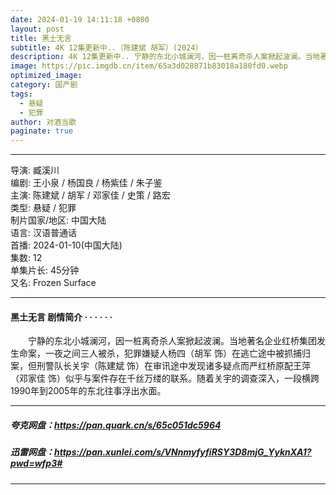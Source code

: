 ```yaml
---
date: 2024-01-19 14:11:18 +0800
layout: post
title: 黑土无言
subtitle: 4K 12集更新中..（陈建斌 胡军）(2024）
description: 4K 12集更新中.. 宁静的东北小城澜河，因一桩离奇杀人案掀起波澜。当地著名企业红桥集团发生命案，一夜之间三人被杀，犯罪嫌疑人杨四在逃亡途中被抓捕归案，但刑警队长关宇在审讯途中发现诸多疑点而严红桥原配王萍似乎与案件存在千丝万缕的联系...
image: https://pic.imgdb.cn/item/65a3d028871b83018a180fd0.webp
optimized_image: 
category: 国产剧
tags:
  - 悬疑
  - 犯罪
author: 对酒当歌
paginate: true
---
```


---

导演: 臧溪川  
编剧: 王小泉 / 杨国良 / 杨紫佳 / 朱子鉴  
主演: 陈建斌 / 胡军 / 邓家佳 / 史策 / 路宏  
类型: 悬疑 / 犯罪  
制片国家/地区: 中国大陆  
语言: 汉语普通话  
首播: 2024-01-10(中国大陆)  
集数: 12  
单集片长: 45分钟  
又名: Frozen Surface  

---

#### 黑土无言 剧情简介 · · · · · ·

　　宁静的东北小城澜河，因一桩离奇杀人案掀起波澜。当地著名企业红桥集团发生命案，一夜之间三人被杀，犯罪嫌疑人杨四（胡军 饰）在逃亡途中被抓捕归案，但刑警队长关宇（陈建斌 饰）在审讯途中发现诸多疑点而严红桥原配王萍（邓家佳 饰）似乎与案件存在千丝万缕的联系。随着关宇的调查深入，一段横跨1990年到2005年的东北往事浮出水面。

---

##### 夸克网盘：<https://pan.quark.cn/s/65c051dc5964>

##### 迅雷网盘：<https://pan.xunlei.com/s/VNnmyfyfiRSY3D8mjG_YyknXA1?pwd=wfp3#>

---
